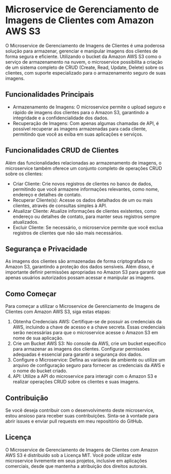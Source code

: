 # Microservice de Gerenciamento de Imagens de Clientes com Amazon AWS S3

O Microservice de Gerenciamento de Imagens de Clientes é uma poderosa solução para armazenar, gerenciar e manipular imagens dos clientes de forma segura e eficiente. Utilizando o bucket da Amazon AWS S3 como o serviço de armazenamento na nuvem, o microservice possibilita a criação de um sistema completo de CRUD (Create, Read, Update, Delete) sobre os clientes, com suporte especializado para o armazenamento seguro de suas imagens.

## Funcionalidades Principais

- Armazenamento de Imagens: O microservice permite o upload seguro e rápido de imagens dos clientes para o Amazon S3, garantindo a integridade e a confidencialidade dos dados.
- Recuperação de Imagens: Com apenas algumas chamadas de API, é possível recuperar as imagens armazenadas para cada cliente, permitindo que você as exiba em suas aplicações e serviços.

## Funcionalidades CRUD de Clientes

Além das funcionalidades relacionadas ao armazenamento de imagens, o microservice também oferece um conjunto completo de operações CRUD sobre os clientes:

- Criar Cliente: Crie novos registros de clientes no banco de dados, permitindo que você armazene informações relevantes, como nome, endereço e detalhes de contato.
- Recuperar Cliente(s): Acesse os dados detalhados de um ou mais clientes, através de consultas simples à API.
- Atualizar Cliente: Atualize informações de clientes existentes, como endereço ou detalhes de contato, para manter seus registros sempre atualizados.
- Excluir Cliente: Se necessário, o microservice permite que você exclua registros de clientes que não são mais necessários.

## Segurança e Privacidade

As imagens dos clientes são armazenadas de forma criptografada no Amazon S3, garantindo a proteção dos dados sensíveis. Além disso, é importante definir permissões apropriadas no Amazon S3 para garantir que apenas usuários autorizados possam acessar e manipular as imagens.

## Como Começar

Para começar a utilizar o Microservice de Gerenciamento de Imagens de Clientes com Amazon AWS S3, siga estas etapas:

1. Obtenha Credenciais AWS: Certifique-se de possuir as credenciais da AWS, incluindo a chave de acesso e a chave secreta. Essas credenciais serão necessárias para que o microservice acesse o Amazon S3 em nome de sua aplicação.
2. Crie um Bucket AWS S3: No console da AWS, crie um bucket específico para armazenar as imagens dos clientes. Configurar permissões adequadas é essencial para garantir a segurança dos dados.
3. Configure o Microservice: Defina as variáveis de ambiente ou utilize um arquivo de configuração seguro para fornecer as credenciais da AWS e o nome do bucket criado.
4. API: Utilize a API do microservice para interagir com o Amazon S3 e realizar operações CRUD sobre os clientes e suas imagens.

## Contribuição
Se você deseja contribuir com o desenvolvimento deste microservice, estou ansioso para receber suas contribuições. Sinta-se à vontade para abrir issues e enviar pull requests em meu repositório do GitHub.

## Licença
O Microservice de Gerenciamento de Imagens de Clientes com Amazon AWS S3 é distribuído sob a Licença MIT. Você pode utilizar este microservice livremente em seus projetos, inclusive em aplicações comerciais, desde que mantenha a atribuição dos direitos autorais.
